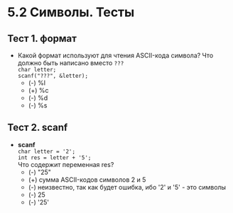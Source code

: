 # 5.2 Символы. Тесты

## **Тест 1. формат**

* Какой формат используют для чтения ASCII-кода символа? Что должно быть написано вместо `???`  
`char letter;`  
`scanf("???", &letter);`  
  * (-) %l
  * (+) %c
  * (-) %d
  * (-) %s

## **Тест 2. scanf**

* **scanf**  
`char letter = '2';`  
`int res = letter + '5';`  
Что содержит переменная res?  
  * (-) "25"
  * (+) сумма ASCII-кодов символов 2 и 5
  * (-) неизвестно, так как будет ошибка, ибо '2' и '5' - это символы
  * (-) 25
  * (-) '25'
